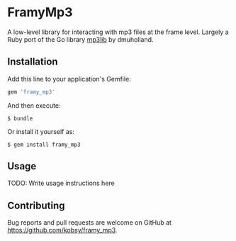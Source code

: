 # FramyMp3

A low-level library for interacting with mp3 files at the frame level. Largely a Ruby port of the Go library [mp3lib](dmulholland/mp3lib) by dmuholland.

## Installation

Add this line to your application's Gemfile:

```ruby
gem 'framy_mp3'
```

And then execute:

    $ bundle

Or install it yourself as:

    $ gem install framy_mp3

## Usage

TODO: Write usage instructions here

## Contributing

Bug reports and pull requests are welcome on GitHub at https://github.com/kobsy/framy_mp3.
